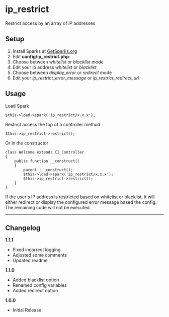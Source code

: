 ip_restrict
============================

Restrict access by an array of IP addresses


Setup
----------------------------

1. Install Sparks at [GetSparks.org](http://getsparks.org)
2. Edit **config/ip_restrict.php**:
 1. Choose between _whitelist_ or _blacklist_ mode
 2. Edit your ip address _whitelist_ or _blacklist_
 3. Choose between _display_error_ or _redirect_ mode
 4. Edit your _ip\_restrict\_error\_message_ or _ip\_restrict\_redirect\_url_

Usage
----------------------------

Load Spark 

    $this->load->spark('ip_restrict/x.x.x');

Restrict access the top of a controller method

    $this->ip_restrict->restrict();
    
Or in the constructor

    class Welcome extends CI_Controller
    {
    	public function __construct()
    	{
    		parent::__construct();
    		$this->load->spark('ip_restrict/x.x.x');
    		$this->ip_restrict->restrict();
    	}
    }
    
If the user's IP address is restricted based on whitelist or blacklist, it will either redirect or display the configured error message based the config. The remaining code will not be executed.

----------------------------

Changelog
----------------------------

**1.1.1**

* Fixed incorrect logging
* Adjusted some comments
* Updated readme

**1.1.0**

* Added blacklist option
* Renamed config variables
* Added redirect option

**1.0.0**

* Initial Release